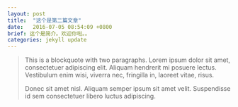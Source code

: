 ```yaml
---
layout: post
title:  "这个是第二篇文章"
date:   2016-07-05 08:54:09 +0800
brief: 这个是简介。欢迎你啦。。
categories: jekyll update
---
```



> This is a blockquote with two paragraphs. Lorem ipsum dolor sit amet,
> consectetuer adipiscing elit. Aliquam hendrerit mi posuere lectus.
> Vestibulum enim wisi, viverra nec, fringilla in, laoreet vitae, risus.
> 
> Donec sit amet nisl. Aliquam semper ipsum sit amet velit. Suspendisse
> id sem consectetuer libero luctus adipiscing.